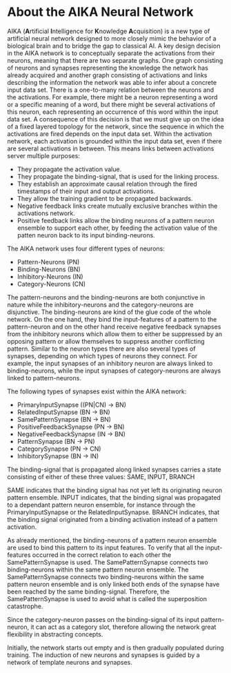# About the AIKA Neural Network
AIKA (**A**rtificial **I**ntelligence for **K**nowledge **A**cquisition) is a new type of artificial neural network designed to more closely mimic the behavior of a biological brain and to bridge the gap to classical AI. A key design decision in the AIKA network is to conceptually separate the activations from their neurons, meaning that there are two separate graphs. One graph consisting of neurons and synapses representing the knowledge the network has already acquired and another graph consisting of activations and links describing the information the network was able to infer about a concrete input data set. There is a one-to-many relation between the neurons and the activations. For example, there might be a neuron representing a word or a specific meaning of a word, but there might be several activations of this neuron, each representing an occurrence of this word within the input data set. A consequence of this decision is that we must give up on the idea of a fixed layered topology for the network, since the sequence in which the activations are fired depends on the input data set. Within the activation network, each activation is grounded within the input data set, even if there are several activations in between. This means links between activations server multiple purposes:
- They propagate the activation value.
- They propagate the binding-signal, that is used for the linking process.
- They establish an approximate causal relation through the fired timestamps of their input and output activations.
- They allow the training gradient to be propagated backwards.
- Negative feedback links create mutually exclusive branches within the activations network.
- Positive feedback links allow the binding neurons of a pattern neuron ensemble to support each other, by feeding the activation value of the patten neuron back to its input binding-neurons.

The AIKA network uses four different types of neurons:
- Pattern-Neurons (PN)
- Binding-Neurons (BN)
- Inhibitory-Neurons (IN)
- Category-Neurons (CN)

The pattern-neurons and the binding-neurons are both conjunctive in nature while the inhibitory-neurons and the 
category-neurons are disjunctive. The binding-neurons are kind of the glue code of the whole network. On the one hand, 
they bind the input-features of a pattern to the pattern-neuron and on the other hand receive negative feedback synapses 
from the inhibitory neurons which allow them to either be suppressed by an opposing pattern or allow themselves to 
suppress another conflicting pattern. Similar to the neuron types there are also several types of synapses, depending on 
which types of neurons they connect. For example, the input synapses of an inhibitory neuron are always linked to 
binding-neurons, while the input synapses of category-neurons are always linked to pattern-neurons.

The following types of synapses exist within the AIKA network:

- PrimaryInputSynapse ((PN|CN) -> BN)
- RelatedInputSynapse (BN -> BN)
- SamePatternSynapse (BN -> BN)
- PositiveFeedbackSynapse (PN -> BN)
- NegativeFeedbackSynapse (IN -> BN)
- PatternSynapse (BN -> PN)
- CategorySynapse (PN -> CN)
- InhibitorySynapse (BN -> IN)

The binding-signal that is propagated along linked synapses carries a state consisting of either of these three values: SAME, INPUT, BRANCH 

SAME indicates that the binding signal has not yet left its originating neuron pattern ensemble. INPUT indicates, that the binding 
signal was propagated to a dependant pattern neuron ensemble, for instance through the PrimaryInputSynapse or the RelatedInputSynapse.
BRANCH indicates, that the binding signal originated from a binding activation instead of a pattern activation.

As already mentioned, the binding-neurons of a pattern neuron ensemble are used to bind this pattern to its input 
features. To verify that all the input-features occurred in the correct relation to each other the SamePatternSynapse 
is used. The SamePatternSynapse connects two binding-neurons within the same pattern neuron ensemble. 
The SamePatternSynapse connects two binding-neurons
within the same pattern neuron ensemble and is only linked both ends of the synapse have been reached
by the same binding-signal. Therefore, the SamePatternSynapse is used to avoid what
is called the superposition catastrophe.

Since the category-neuron passes on the binding-signal of its input pattern-neuron, it can act as a 
category slot, therefore allowing the network great flexibility in abstracting concepts.

Initially, the network starts out empty and is then gradually populated during training. The induction of new neurons 
and synapses is guided by a network of template neurons and synapses.
